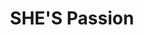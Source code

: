 ---
title: "SHE'S Passion"
url: /raipur/shes-passion-labhanda-g-eroad-jivan-vihar/
shop: Kleidung
---